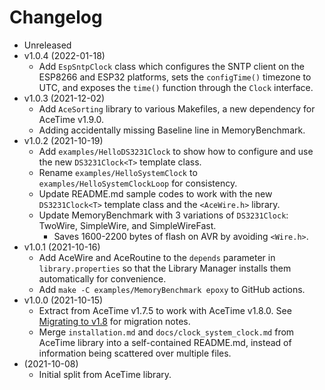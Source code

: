 # Changelog

* Unreleased
* v1.0.4 (2022-01-18)
    * Add `EspSntpClock` class which configures the SNTP client on the ESP8266
      and ESP32 platforms, sets the `configTime()` timezone to UTC, and exposes
      the `time()` function through the `Clock` interface.
* v1.0.3 (2021-12-02)
    * Add `AceSorting` library to various Makefiles, a new dependency for
      AceTime v1.9.0.
    * Adding accidentally missing Baseline line in MemoryBenchmark.
* v1.0.2 (2021-10-19)
    * Add `examples/HelloDS3231Clock` to show how to configure and use the new
      `DS3231Clock<T>` template class.
    * Rename `examples/HelloSystemClock` to `examples/HelloSystemClockLoop` for
      consistency.
    * Update README.md sample codes to work with the new `DS3231Clock<T>`
      template class and the `<AceWire.h>` library.
    * Update MemoryBenchmark with 3 variations of `DS3231Clock`: TwoWire,
      SimpleWire, and SimpleWireFast.
        * Saves 1600-2200 bytes of flash on AVR by avoiding `<Wire.h>`.
* v1.0.1 (2021-10-16)
    * Add AceWire and AceRoutine to the `depends` parameter in
      `library.properties` so that the Library Manager installs them
      automatically for convenience.
    * Add `make -C examples/MemoryBenchmark epoxy` to GitHub actions.
* v1.0.0 (2021-10-15)
    * Extract from AceTime v1.7.5 to work with AceTime v1.8.0. See
      [Migrating to
      v1.8](https://github.com/bxparks/AceTime/blob/develop/MIGRATING.md#MigratingToVersion180) for migration notes.
    * Merge `installation.md` and `docs/clock_system_clock.md` from AceTime
      library into a self-contained README.md, instead of information being
      scattered over multiple files.
* (2021-10-08)
    * Initial split from AceTime library.
